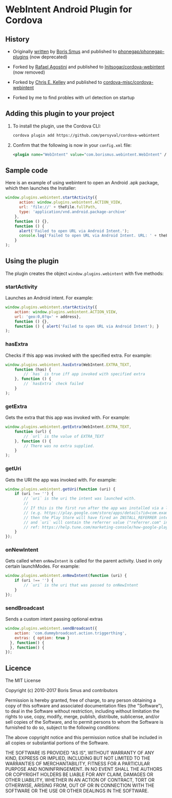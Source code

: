 # WebIntent Android Plugin for Cordova

## History

- Originally [written](http://smus.com/android-phonegap-plugins/)
  by [Boris Smus](https://github.com/borismus)
  and published to
  [phonegap/phonegap-plugins](https://github.com/phonegap/phonegap-plugins/tree/DEPRECATED/Android/WebIntent)
  (now deprecated)

- Forked by [Rafael Agostini](https://github.com/Initsogar)
  and published to
  [Initsogar/cordova-webintent](https://github.com/Initsogar/cordova-webintent)
  (now removed)

- Forked by [Chris E. Kelley](https://github.com/chrisekelley)
  and published to
  [cordova-misc/cordova-webintent](https://github.com/cordova-misc/cordova-webintent)

- Forked by me to find probles with url detection on startup

## Adding this plugin to your project

1. To install the plugin, use the Cordova CLI:

    ```bash
    cordova plugin add https://github.com/persyval/cordova-webintent
    ```

1. Confirm that the following is now in your `config.xml` file:

    ```xml
    <plugin name="WebIntent" value="com.borismus.webintent.WebIntent" />
    ```

## Sample code

Here is an example of using webintent to open an Android .apk package, which then launches the Installer:

```javascript
window.plugins.webintent.startActivity({
      action: window.plugins.webintent.ACTION_VIEW,
      url: 'file://' + theFile.fullPath,
      type: 'application/vnd.android.package-archive'
    },
    function () {},
    function () {
      alert('Failed to open URL via Android Intent.');
      console.log('Failed to open URL via Android Intent. URL: ' + theFile.fullPath);
    }
);
```

## Using the plugin

The plugin creates the object `window.plugins.webintent` with five methods:

### startActivity

Launches an Android intent. For example:

```javascript
window.plugins.webintent.startActivity({
    action: window.plugins.webintent.ACTION_VIEW,
    url: 'geo:0,0?q=' + address},
    function () {},
    function () { alert('Failed to open URL via Android Intent'); }
);
```

### hasExtra

Checks if this app was invoked with the specified extra. For example:

```javascript
window.plugins.webintent.hasExtra(WebIntent.EXTRA_TEXT,
    function (has) {
        // `has` is true iff app invoked with specified extra
    }, function () {
        // `hasExtra` check failed
    }
);
```

### getExtra

Gets the extra that this app was invoked with. For example:

```javascript
window.plugins.webintent.getExtra(WebIntent.EXTRA_TEXT,
    function (url) {
        // `url` is the value of EXTRA_TEXT
    }, function () {
        // There was no extra supplied.
    }
);
```

### getUri

Gets the URI the app was invoked with. For example:

```javascript
window.plugins.webintent.getUri(function (uri) {
    if (uri !== '') {
        // `uri` is the uri the intent was launched with.
        //
        // If this is the first run after the app was installed via a link with an install referrer
        // (e.g. https://play.google.com/store/apps/details?id=com.example.app&referrer=referrer.com)
        // then the Play Store will have fired an INSTALL_REFERRER intent that this plugin handles,
        // and `uri` will contain the referrer value ("referrer.com" in the example above).
        // ref: https://help.tune.com/marketing-console/how-google-play-install-referrer-works/
    }
});
```

### onNewIntent

Gets called when `onNewIntent` is called for the parent activity.
Used in only certain launchModes. For example:

```javascript
window.plugins.webintent.onNewIntent(function (uri) {
    if (uri !== '') {
        // `uri` is the uri that was passed to onNewIntent
    }
});
```

### sendBroadcast
Sends a custom intent passing optional extras

```javascript
window.plugins.webintent.sendBroadcast({
    action: 'com.dummybroadcast.action.triggerthing',
    extras: { option: true }
  }, function() {
  }, function() {
});
```

## Licence ##

The MIT License

Copyright (c) 2010-2017 Boris Smus and contributors

Permission is hereby granted, free of charge, to any person obtaining a copy
of this software and associated documentation files (the "Software"), to deal
in the Software without restriction, including without limitation the rights
to use, copy, modify, merge, publish, distribute, sublicense, and/or sell
copies of the Software, and to permit persons to whom the Software is
furnished to do so, subject to the following conditions:

The above copyright notice and this permission notice shall be included in
all copies or substantial portions of the Software.

THE SOFTWARE IS PROVIDED "AS IS", WITHOUT WARRANTY OF ANY KIND, EXPRESS OR
IMPLIED, INCLUDING BUT NOT LIMITED TO THE WARRANTIES OF MERCHANTABILITY,
FITNESS FOR A PARTICULAR PURPOSE AND NONINFRINGEMENT. IN NO EVENT SHALL THE
AUTHORS OR COPYRIGHT HOLDERS BE LIABLE FOR ANY CLAIM, DAMAGES OR OTHER
LIABILITY, WHETHER IN AN ACTION OF CONTRACT, TORT OR OTHERWISE, ARISING FROM,
OUT OF OR IN CONNECTION WITH THE SOFTWARE OR THE USE OR OTHER DEALINGS IN
THE SOFTWARE.
